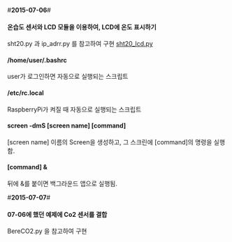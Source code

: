 #**2015-07-06**#

#### 온습도 센서와 LCD 모듈을 이용하여, LCD에 온도 표시하기

sht20.py 과 ip_adrr.py 를 참고하여 구현
[sht20_lcd.py](https://github.com/hello920922/mgpark_keti/blob/master/sht20_lcd.py "sht20_lcd.py")

#### /home/user/.bashrc
user가 로그인하면 자동으로 실행되는 스크립트

#### /etc/rc.local
RaspberryPi가 켜질 때 자동으로 실행되는 스크립트

#### screen -dmS [screen name] [command]
[screen name] 이름의 Screen을 생성하고, 그 스크린에 [command]의 명령을 실행함.

#### [command] &
뒤에 &를 붙이면 백그라운드 앱으로 실행됨.


#**2015-07-07**#

#### 07-06에 했던 예제에 Co2 센서를 결합

BereCO2.py 을 참고하여 구현
